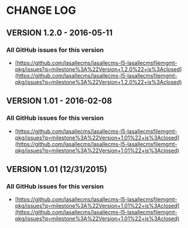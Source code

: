 # CHANGE LOG

## VERSION 1.2.0 - 2016-05-11

### All GitHub issues for this version
* [https://github.com/lasallecms/lasallecms-l5-lasallecmsfilemgmt-pkg/issues?q=milestone%3A%22Version+1.2.0%22+is%3Aclosed](https://github.com/lasallecms/lasallecms-l5-lasallecmsfilemgmt-pkg/issues?q=milestone%3A%22Version+1.2.0%22+is%3Aclosed)

## VERSION 1.01 - 2016-02-08

### All GitHub issues for this version
* [https://github.com/lasallecms/lasallecms-l5-lasallecmsfilemgmt-pkg/issues?q=milestone%3A%22Version+1.01%22+is%3Aclosed](https://github.com/lasallecms/lasallecms-l5-lasallecmsfilemgmt-pkg/issues?q=milestone%3A%22Version+1.01%22+is%3Aclosed)

## VERSION 1.01 (12/31/2015)

### All GitHub issues for this version
* [https://github.com/lasallecms/lasallecms-l5-lasallecmsfilemgmt-pkg/issues?q=milestone%3A%22Version+1.01%22+is%3Aclosed](https://github.com/lasallecms/lasallecms-l5-lasallecmsfilemgmt-pkg/issues?q=milestone%3A%22Version+1.01%22+is%3Aclosed)




